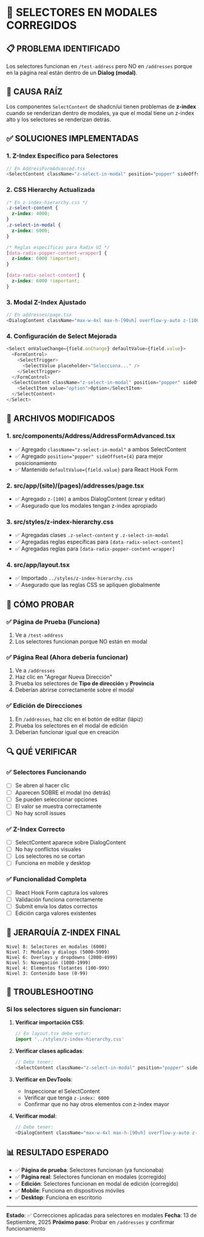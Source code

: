 # 🔧 SELECTORES EN MODALES CORREGIDOS

## 📋 PROBLEMA IDENTIFICADO

Los selectores funcionan en `/test-address` pero NO en `/addresses` porque en la página real están dentro de un **Dialog (modal)**.

## 🎯 CAUSA RAÍZ

Los componentes `SelectContent` de shadcn/ui tienen problemas de **z-index** cuando se renderizan dentro de modales, ya que el modal tiene un z-index alto y los selectores se renderizan detrás.

## ✅ SOLUCIONES IMPLEMENTADAS

### 1. **Z-Index Específico para Selectores**

```typescript
// En AddressFormAdvanced.tsx
<SelectContent className="z-select-in-modal" position="popper" sideOffset={4}>
```

### 2. **CSS Hierarchy Actualizada**

```css
/* En z-index-hierarchy.css */
.z-select-content {
  z-index: 4000;
}
.z-select-in-modal {
  z-index: 6000;
}

/* Reglas específicas para Radix UI */
[data-radix-popper-content-wrapper] {
  z-index: 6000 !important;
}

[data-radix-select-content] {
  z-index: 6000 !important;
}
```

### 3. **Modal Z-Index Ajustado**

```typescript
// En addresses/page.tsx
<DialogContent className="max-w-4xl max-h-[90vh] overflow-y-auto z-[100]">
```

### 4. **Configuración de Select Mejorada**

```typescript
<Select onValueChange={field.onChange} defaultValue={field.value}>
  <FormControl>
    <SelectTrigger>
      <SelectValue placeholder="Selecciona..." />
    </SelectTrigger>
  </FormControl>
  <SelectContent className="z-select-in-modal" position="popper" sideOffset={4}>
    <SelectItem value="option">Option</SelectItem>
  </SelectContent>
</Select>
```

## 📁 ARCHIVOS MODIFICADOS

### 1. **src/components/Address/AddressFormAdvanced.tsx**

- ✅ Agregado `className="z-select-in-modal"` a ambos SelectContent
- ✅ Agregado `position="popper" sideOffset={4}` para mejor posicionamiento
- ✅ Mantenido `defaultValue={field.value}` para React Hook Form

### 2. **src/app/(site)/(pages)/addresses/page.tsx**

- ✅ Agregado `z-[100]` a ambos DialogContent (crear y editar)
- ✅ Asegurado que los modales tengan z-index apropiado

### 3. **src/styles/z-index-hierarchy.css**

- ✅ Agregadas clases `.z-select-content` y `.z-select-in-modal`
- ✅ Agregadas reglas específicas para `[data-radix-select-content]`
- ✅ Agregadas reglas para `[data-radix-popper-content-wrapper]`

### 4. **src/app/layout.tsx**

- ✅ Importado `../styles/z-index-hierarchy.css`
- ✅ Asegurado que las reglas CSS se apliquen globalmente

## 🧪 CÓMO PROBAR

### ✅ Página de Prueba (Funciona)

1. Ve a `/test-address`
2. Los selectores funcionan porque NO están en modal

### ✅ Página Real (Ahora debería funcionar)

1. Ve a `/addresses`
2. Haz clic en "Agregar Nueva Dirección"
3. Prueba los selectores de **Tipo de dirección** y **Provincia**
4. Deberían abrirse correctamente sobre el modal

### ✅ Edición de Direcciones

1. En `/addresses`, haz clic en el botón de editar (lápiz)
2. Prueba los selectores en el modal de edición
3. Deberían funcionar igual que en creación

## 🔍 QUÉ VERIFICAR

### ✅ Selectores Funcionando

- [ ] Se abren al hacer clic
- [ ] Aparecen SOBRE el modal (no detrás)
- [ ] Se pueden seleccionar opciones
- [ ] El valor se muestra correctamente
- [ ] No hay scroll issues

### ✅ Z-Index Correcto

- [ ] SelectContent aparece sobre DialogContent
- [ ] No hay conflictos visuales
- [ ] Los selectores no se cortan
- [ ] Funciona en mobile y desktop

### ✅ Funcionalidad Completa

- [ ] React Hook Form captura los valores
- [ ] Validación funciona correctamente
- [ ] Submit envía los datos correctos
- [ ] Edición carga valores existentes

## 🎯 JERARQUÍA Z-INDEX FINAL

```
Nivel 8: Selectores en modales (6000)
Nivel 7: Modales y dialogs (5000-5999)
Nivel 6: Overlays y dropdowns (2000-4999)
Nivel 5: Navegación (1000-1999)
Nivel 4: Elementos flotantes (100-999)
Nivel 3: Contenido base (0-99)
```

## 🐛 TROUBLESHOOTING

### Si los selectores siguen sin funcionar:

1. **Verificar importación CSS**:

   ```typescript
   // En layout.tsx debe estar:
   import '../styles/z-index-hierarchy.css'
   ```

2. **Verificar clases aplicadas**:

   ```typescript
   // Debe tener:
   <SelectContent className="z-select-in-modal" position="popper" sideOffset={4}>
   ```

3. **Verificar en DevTools**:
   - Inspeccionar el SelectContent
   - Verificar que tenga `z-index: 6000`
   - Confirmar que no hay otros elementos con z-index mayor

4. **Verificar modal**:
   ```typescript
   // Debe tener:
   <DialogContent className="max-w-4xl max-h-[90vh] overflow-y-auto z-[100]">
   ```

## 📊 RESULTADO ESPERADO

- ✅ **Página de prueba**: Selectores funcionan (ya funcionaba)
- ✅ **Página real**: Selectores funcionan en modales (corregido)
- ✅ **Edición**: Selectores funcionan en modal de edición (corregido)
- ✅ **Mobile**: Funciona en dispositivos móviles
- ✅ **Desktop**: Funciona en escritorio

---

**Estado**: ✅ Correcciones aplicadas para selectores en modales
**Fecha**: 13 de Septiembre, 2025
**Próximo paso**: Probar en `/addresses` y confirmar funcionamiento
